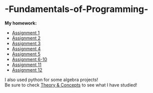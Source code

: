 # -Fundamentals-of-Programming-
**My homework:** 
* [Assignment 1](https://github.com/913AliceHincu/FP-Assignment01)
* [Assignment 2](https://github.com/913AliceHincu/FP-Assignment02)
* [Assignment 3](https://github.com/913AliceHincu/FP-Assignment03)
* [Assignment 4](https://github.com/913AliceHincu/FP-Assignment04)
* [Assignment 5](https://github.com/913AliceHincu/FP-Assignment05)
* [Assignment 6-10](https://github.com/913AliceHincu/FP-Assignment06-10)
* [Assignment 11](https://github.com/913AliceHincu/FP-Assignment11)
* [Assignment 12](https://github.com/913AliceHincu/FP-Assignment12)

I also used python for some algebra projects! \
Be sure to check [Theory & Concepts](https://github.com/913AliceHincu/Theory-Concepts/tree/main) to see what I have studied!
